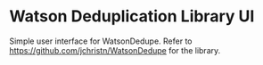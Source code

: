 # Watson Deduplication Library UI

Simple user interface for WatsonDedupe.  Refer to https://github.com/jchristn/WatsonDedupe for the library.
